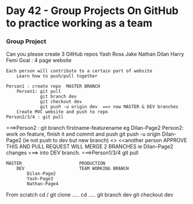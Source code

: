 # Day 42 - Group Projects On GitHub to practice working as a team

### Group Project

Can you please create 3 GitHub repos Yash Ross
Jake Nathan Dilan
Harry Femi
Goal : 4 page website

```
Each person will contribute to a certain part of website
	Learn how to push/pull together

Person1 : create repo  MASTER BRANCH 
	Person1: git pull
	         git branch dev
	         git checkout dev
	         git push -u origin dev  ==> now MASTER & DEV branches
	Create MVC website and push to repo
Person2/3/4 : git pull
```

===>Person2 : git branch firstname-featurename eg Dilan-Page2
Person2: work on feature, finish it and commit and push
git push -u origin Dilan-Page2 (ie not push to dev but new branch)
<<create online a PULL REQUEST FROM Dilan-Page2 branch to DEV branch>>
<<another person APPROVE THIS AND PULL REQUEST WILL MERGE 2 BRANCHES
ie Dilan-Page2 changes ===> into DEV branch.
===>Person1/3/4 git pull

```
MASTER 						PRODUCTION
	DEV 					TEAM WORKING BRANCH
		Dilan-Page2
		Yash-Page3
		Nathan-Page4
```

From scratch
cd /
git clone .....
cd .....
git branch dev
git checkout dev
